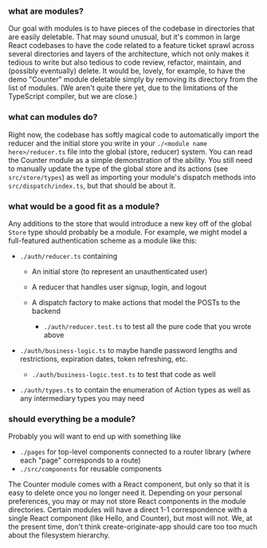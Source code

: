 ### what are modules?

Our goal with modules is to have pieces of the codebase in directories that are easily deletable. That may sound unusual, but it's common in large React codebases to have the code related to a feature ticket sprawl across several directories and layers of the architecture, which not only makes it tedious to write but also tedious to code review, refactor, maintain, and (possibly eventually) delete. It would be, lovely, for example, to have the demo "Counter" module deletable simply by removing its directory from the list of modules. (We aren't quite there yet, due to the limitations of the TypeScript compiler, but we are close.)

### what can modules do?

Right now, the codebase has softly magical code to automatically import the reducer and the initial store you write in your `./<module name here>/reducer.ts` file into the global (store, reducer) system. You can read the Counter module as a simple demonstration of the ability. You still need to manually update the type of the global store and its actions (see `src/store/types`) as well as importing your module's dispatch methods into `src/dispatch/index.ts`, but that should be about it.

### what would be a good fit as a module?

Any additions to the store that would introduce a new key off of the global `Store` type should probably be a module. For example, we might model a full-featured authentication scheme as a module like this:

- `./auth/reducer.ts` containing

  - An initial store (to represent an unauthenticated user)

  - A reducer that handles user signup, login, and logout

  - A dispatch factory to make actions that model the POSTs to the backend

    - `./auth/reducer.test.ts` to test all the pure code that you wrote above

- `./auth/business-logic.ts` to maybe handle password lengths and restrictions, expiration dates, token refreshing, etc.

    - `./auth/business-logic.test.ts` to test that code as well
    
- `./auth/types.ts` to contain the enumeration of Action types as well as any intermediary types you may need

### should everything be a module?

Probably you will want to end up with something like

- `./pages` for top-level components connected to a router library (where each "page" corresponds to a route)
- `./src/components` for reusable components

The Counter module comes with a React component, but only so that it is easy to delete once you no longer need it. Depending on your personal preferences, you may or may not store React components in the module directories. Certain modules will have a direct 1-1 correspondence with a single React component (like Hello, and Counter), but most will not. We, at the present time, don't think create-originate-app should care too too much about the filesystem hierarchy.
